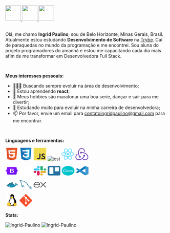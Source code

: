 <a href="https://github.com/Ingrid-Paulino" target="_blank">
  <img src="https://cdn.iconscout.com/icon/free/png-256/github-108-438008.png" width="48px" height="48px">
</a> 
<a href="https://www.linkedin.com/in/ingrid-paulino/" target="_blank">
  <img src="https://i.ibb.co/Kx2GSrT/linkedin.png" width="48px" height="48px">
</a>
<a href="https://www.instagram.com/euingridpaulino/" target="_blank">
  <img src="https://cdn.icon-icons.com/icons2/1211/PNG/512/1491579602-yumminkysocialmedia36_83067.png" width="48px" height="48px">
</a>

<br />
<br />

Olá, me chamo **Ingrid Paulino**, sou de Belo Horizonte, Minas Gerais, Brasil. Atualmente estou estudando **Desenvolvimento de Software** na <a href="https://github.com/betrybe">Trybe<a/>. 
Cai de paraquedas no mundo da programação e me encontrei. Sou aluna do projeto programadores do amanhã e estou me capacitando cada dia mais afim de me transformar em Desenvolvedora Full Stack.

<br>

**Meus interesses pessoais:**
- 👨🏽‍💻 Buscando sempre evoluir na área de desenvolvimento;
- 🌱 Estou aprendendo **react**;
- 🤔 Meus hobbies são maratonar uma boa serie, dançar e sair para me divertir;
- 💼 Estudando muito para evoluir na minha carreira de desenvolvedora;
- 📫 Por favor, envie um email para contatoingridpaulino@gmail.com para me encontrar.

<br>

 **Linguagens e ferramentas:** 
 
  
 <p align="left">
  <img src="https://raw.githubusercontent.com/devicons/devicon/master/icons/html5/html5-original.svg" alt="html5" width="40" height="40"/> 
  <img src="https://raw.githubusercontent.com/devicons/devicon/master/icons/css3/css3-original.svg" alt="css3" width="40" height="40"/>
  <img src="https://raw.githubusercontent.com/devicons/devicon/master/icons/javascript/javascript-original.svg" alt="javascript" width="40" height="40"/> 
  <img
    src="https://i.ibb.co/3sSDC6P/jest.png" alt="jest" width="40" height="40" />
  <img src="https://raw.githubusercontent.com/devicons/devicon/master/icons/react/react-original.svg" alt="react" width="40" height="40"/>
  <img src="https://raw.githubusercontent.com/devicons/devicon/master/icons/redux/redux-original.svg" alt="redux" width="40" height="40"/>
  </p>
   
   <p align="left">
     <img align="center" alt="ewe-Bootstrap" height="30" width="40" src="https://raw.githubusercontent.com/devicons/devicon/master/icons/bootstrap/bootstrap-original.svg">
  <img align="center" alt="ewe-GitHub" height="30" width="40" src="https://raw.githubusercontent.com/Delta456/Delta456/master/img/github.png">
    <img align="center" alt="ewe-Slack" height="30" width="40" src="https://raw.githubusercontent.com/devicons/devicon/master/icons/slack/slack-original.svg">
  <img align="center" alt="ewe-Trello" height="30" width="40" src="https://raw.githubusercontent.com/devicons/devicon/master/icons/trello/trello-plain.svg">
  <img align="center" alt="ewe-Canva" height="30" width="40" src="https://raw.githubusercontent.com/devicons/devicon/master/icons/canva/canva-original.svg">
   <img align="center" alt="ewe-VScode" height="30" width="40" src="https://raw.githubusercontent.com/devicons/devicon/master/icons/vscode/vscode-original.svg">
  </p>
  <p>
     <img align="center" alt="ewe-docker" height="30" width="40" src="https://raw.githubusercontent.com/devicons/devicon/master/icons/docker/docker-original.svg">
    <img align="center" alt="ewe-mysql" height="30" width="40" src="https://raw.githubusercontent.com/devicons/devicon/master/icons/mysql/mysql-original.svg">
    <img align="center" alt="ewe-express" height="30" width="40" src="https://raw.githubusercontent.com/devicons/devicon/master/icons/express/express-original.svg">
  </p>
  
<p>
  <img src="https://raw.githubusercontent.com/devicons/devicon/master/icons/linux/linux-original.svg" alt="linux" width="40" height="40" />
  <img src="https://raw.githubusercontent.com/devicons/devicon/master/icons/git/git-original.svg" alt="git" width="40" height="40"/> 
</p>

**Stats:**
<div>
    <span>
    <img height="160em" src="https://github-readme-stats.vercel.app/api?username=Ingrid-Paulino&count_private=true&show_icons=true&theme=radical" alt="Ingrid-Paulino" />
</span>
<span>
    <img height="160em" src="https://github-readme-stats.vercel.app/api/top-langs/?username=Ingrid-Paulino&layout=compact&theme=radical" alt="Ingrid-Paulino" />
</span>
</div>


<!--
**Ingrid-Paulino/Ingrid-Paulino** is a ✨ _special_ ✨ repository because its `README.md` (this file) appears on your GitHub profile.

Here are some ideas to get you started:

- 🔭 I’m currently working on ...
- 🌱 I’m currently learning ...
- 👯 I’m looking to collaborate on ...
- 🤔 I’m looking for help with ...
- 💬 Ask me about ...
- 📫 How to reach me: ...
- 😄 Pronouns: ...
- ⚡ Fun fact: ...
-->
